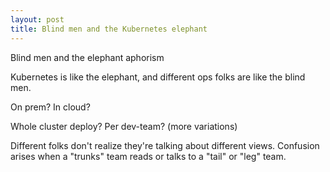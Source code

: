 ```yaml
---
layout: post
title: Blind men and the Kubernetes elephant
---
```


Blind men and the elephant aphorism

Kubernetes is like the elephant,
and different ops folks are like the blind men.

On prem? In cloud?

Whole cluster deploy?
Per dev-team?
(more variations)

Different folks don't realize they're talking about different views.
Confusion arises when a "trunks" team reads or talks to
a "tail" or "leg" team.

